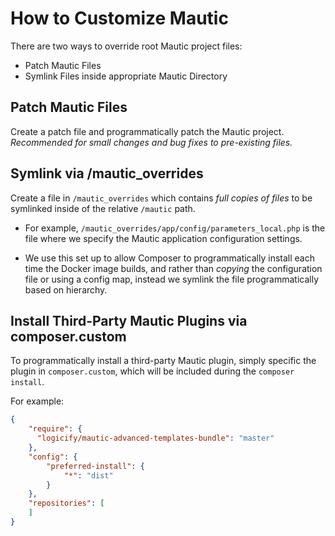 # How to Customize Mautic

There are two ways to override root Mautic project files:

- Patch Mautic Files
- Symlink Files inside appropriate Mautic Directory

## Patch Mautic Files

Create a patch file and programmatically patch the Mautic project. _Recommended for small changes and bug fixes to pre-existing files._

## Symlink via /mautic_overrides

Create a file in `/mautic_overrides` which contains _full copies of files_ to be symlinked inside of the relative `/mautic` path. 

 - For example, `/mautic_overrides/app/config/parameters_local.php` is the file where we specify the Mautic application configuration settings.
 
- We use this set up to allow Composer to programmatically install each time the Docker image builds, and rather than _copying_ the configuration file or using a config map, instead we symlink the file programmatically based on hierarchy. 

## Install Third-Party Mautic Plugins via composer.custom

To programmatically install a third-party Mautic plugin, simply specific the plugin in `composer.custom`, which will be included during the `composer install`.

For example:

```json
{
    "require": {
      "logicify/mautic-advanced-templates-bundle": "master"
    },
    "config": {
        "preferred-install": {
            "*": "dist"
        }
    },
    "repositories": [
    ]
}
```